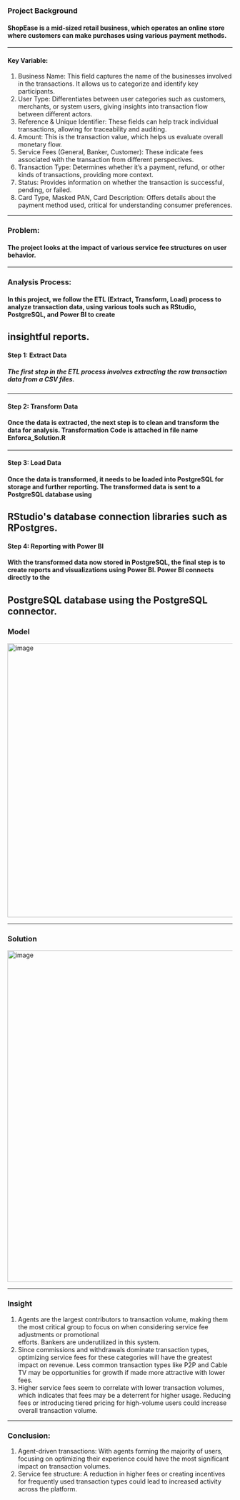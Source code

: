 ### Project Background
#### ShopEase is a mid-sized retail business, which operates an online store where customers can make purchases using various payment methods. 
---
#### Key Variable:
1.  Business Name: This field captures the name of the businesses involved in the transactions. It allows us to categorize and identify key participants.
2.  User Type: Differentiates between user categories such as customers, merchants, or system users, giving insights into transaction flow between different actors.
3.  Reference & Unique Identifier: These fields can help track individual transactions, allowing for traceability and auditing.
4.  Amount: This is the transaction value, which helps us evaluate overall monetary flow.
5.  Service Fees (General, Banker, Customer): These indicate fees associated with the transaction from different perspectives.
6.  Transaction Type: Determines whether it’s a payment, refund, or other kinds of transactions, providing more context.
7.  Status: Provides information on whether the transaction is successful, pending, or failed.
8.  Card Type, Masked PAN, Card Description: Offers details about the payment method used, critical for understanding consumer preferences.
---
### Problem: 
  ####  The project looks at the impact of various service fee structures on user behavior.
---
### Analysis Process:
  ####  In this project, we follow the ETL (Extract, Transform, Load) process to analyze transaction data, using various tools such as RStudio, PostgreSQL, and Power BI to create 
  insightful reports.
---
#### Step 1: Extract Data
  #####  The first step in the ETL process involves extracting the raw transaction data from a CSV files.
---
#### Step 2: Transform Data
  #### Once the data is extracted, the next step is to clean and transform the data for analysis. Transformation Code is attached in file name Enforca_Solution.R
---
#### Step 3: Load Data
  ####  Once the data is transformed, it needs to be loaded into PostgreSQL for storage and further reporting. The transformed data is sent to a PostgreSQL database using 
  RStudio's database connection libraries such as RPostgres.
---
#### Step 4: Reporting with Power BI
  ####  With the transformed data now stored in PostgreSQL, the final step is to create reports and visualizations using Power BI. Power BI connects directly to the 
  PostgreSQL database using the PostgreSQL connector.
---
### Model
<img width="614" alt="image" src="https://github.com/user-attachments/assets/d548e3c1-31a9-4210-9128-dbb7f2f71667">

---

### Solution
<img width="743" alt="image" src="https://github.com/user-attachments/assets/6d56faaa-a32a-492d-a9cc-e5971466b7f1">



---

### Insight
  1. Agents are the largest contributors to transaction volume, making them the most critical group to focus on when considering service fee adjustments or promotional   
     efforts. Bankers are underutilized in this system.
  2. Since commissions and withdrawals dominate transaction types, optimizing service fees for these categories will have the greatest impact on revenue. Less common 
     transaction types like P2P and Cable TV may be opportunities for growth if made more attractive with lower fees.
  3. Higher service fees seem to correlate with lower transaction volumes, which indicates that fees may be a deterrent for higher usage. Reducing fees or introducing tiered 
     pricing for high-volume users could increase overall transaction volume.
---

### Conclusion:
  1.  Agent-driven transactions: With agents forming the majority of users, focusing on optimizing their experience could have the most significant impact on transaction 
      volumes.
  2.  Service fee structure: A reduction in higher fees or creating incentives for frequently used transaction types could lead to increased activity across the platform.


